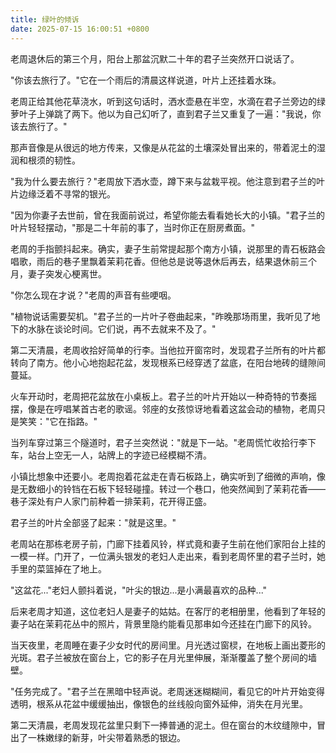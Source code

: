 ```yaml
---
title: 绿叶的倾诉
date: 2025-07-15 16:00:51 +0800
---
```


老周退休后的第三个月，阳台上那盆沉默二十年的君子兰突然开口说话了。

"你该去旅行了。"它在一个雨后的清晨这样说道，叶片上还挂着水珠。

老周正给其他花草浇水，听到这句话时，洒水壶悬在半空，水滴在君子兰旁边的绿萝叶子上弹跳了两下。他以为自己幻听了，直到君子兰又重复了一遍："我说，你该去旅行了。"

那声音像是从很远的地方传来，又像是从花盆的土壤深处冒出来的，带着泥土的湿润和根须的韧性。

"我为什么要去旅行？"老周放下洒水壶，蹲下来与盆栽平视。他注意到君子兰的叶片边缘泛着不寻常的银光。

"因为你妻子去世前，曾在我面前说过，希望你能去看看她长大的小镇。"君子兰的叶片轻轻摆动，"那是二十年前的事了，当时你正在厨房煮面。"

老周的手指颤抖起来。确实，妻子生前常提起那个南方小镇，说那里的青石板路会唱歌，雨后的巷子里飘着茉莉花香。但他总是说等退休后再去，结果退休前三个月，妻子突发心梗离世。

"你怎么现在才说？"老周的声音有些哽咽。

"植物说话需要契机。"君子兰的一片叶子卷曲起来，"昨晚那场雨里，我听见了地下的水脉在谈论时间。它们说，再不去就来不及了。"

第二天清晨，老周收拾好简单的行李。当他拉开窗帘时，发现君子兰所有的叶片都转向了南方。他小心地抱起花盆，发现根系已经穿透了盆底，在阳台地砖的缝隙间蔓延。

火车开动时，老周把花盆放在小桌板上。君子兰的叶片开始以一种奇特的节奏摇摆，像是在哼唱某首古老的歌谣。邻座的女孩惊讶地看着这盆会动的植物，老周只是笑笑："它在指路。"

当列车穿过第三个隧道时，君子兰突然说："就是下一站。"老周慌忙收拾行李下车，站台上空无一人，站牌上的字迹已经模糊不清。

小镇比想象中还要小。老周抱着花盆走在青石板路上，确实听到了细微的声响，像是无数细小的铃铛在石板下轻轻碰撞。转过一个巷口，他突然闻到了茉莉花香——巷子深处有户人家门前种着一排茉莉，花开得正盛。

君子兰的叶片全部竖了起来："就是这里。"

老周站在那栋老房子前，门廊下挂着风铃，样式竟和妻子生前在他们家阳台上挂的一模一样。门开了，一位满头银发的老妇人走出来，看到老周怀里的君子兰时，她手里的菜篮掉在了地上。

"这盆花..."老妇人颤抖着说，"叶尖的银边...是小满最喜欢的品种..."

后来老周才知道，这位老妇人是妻子的姑姑。在客厅的老相册里，他看到了年轻的妻子站在茉莉花丛中的照片，背景里隐约能看见那串如今还挂在门廊下的风铃。

当天夜里，老周睡在妻子少女时代的房间里。月光透过窗棂，在地板上画出菱形的光斑。君子兰被放在窗台上，它的影子在月光里伸展，渐渐覆盖了整个房间的墙壁。

"任务完成了。"君子兰在黑暗中轻声说。老周迷迷糊糊间，看见它的叶片开始变得透明，根系从花盆中缓缓抽出，像银色的丝线般向窗外延伸，消失在月光里。

第二天清晨，老周发现花盆里只剩下一捧普通的泥土。但在窗台的木纹缝隙中，冒出了一株嫩绿的新芽，叶尖带着熟悉的银边。
